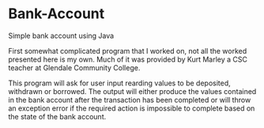 # Bank-Account
Simple bank account using Java

First somewhat complicated program that I worked on, not all the worked presented here is my own. Much of it was provided by Kurt Marley a CSC teacher at Glendale Community College.

This program will ask for user input rearding values to be deposited, withdrawn or borrowed. The output will either produce the values contained in the bank account after the transaction has been completed or will throw an exception error if the required action is impossible to complete based on the state of the bank account.
